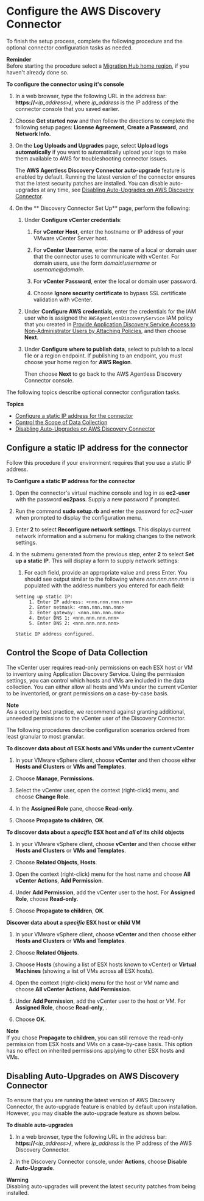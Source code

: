 # Configure the AWS Discovery Connector<a name="configure-connector"></a>

To finish the setup process,  complete the following procedure and the optional connector configuration tasks as needed\. 

**Reminder**  
Before starting the procedure select a [Migration Hub home region](https://docs.aws.amazon.com/migrationhub/latest/ug/home-region.html), if you haven't already done so\. 

**To configure the connector using it's console**

1. In a web browser, type the following URL in the address bar:  **https://***<ip\_address>***/**, where *ip\_address* is the IP address of the connector console that you saved earlier\. 

1. Choose **Get started now** and then follow the directions to complete the following setup pages: **License Agreement**, **Create a Password**, and **Network Info\.** 

1. On the **Log Uploads and Upgrades** page, select **Upload logs automatically** if you want to automatically upload your logs to make them available to AWS for troubleshooting connector issues\. 

   The **AWS Agentless Discovery Connector auto\-upgrade** feature is enabled by default\. Running the latest version of the connector ensures that the latest security patches are installed\. You can disable auto\-upgrades at any time, see [Disabling Auto\-Upgrades on AWS Discovery Connector](#connector_auto_upgrade)\.

1. On the ** Discovery Connector Set Up** page, perform the following:

   1. Under **Configure vCenter credentials**:

      1. For **vCenter Host**, enter the hostname or IP address of your VMware vCenter Server host\.

      1. For **vCenter Username**, enter the name of a local or domain user that the connector uses to communicate with vCenter\. For domain users, use the form *domain*\\*username* or *username*@*domain*\.

      1. For **vCenter Password**, enter the local or domain user password\.

      1. Choose **Ignore security certificate** to bypass SSL certificate validation with vCenter\.

   1. Under **Configure AWS credentials**, enter the credentials for the IAM user who is assigned the `AWSAgentlessDiscoveryService` IAM policy that you created in [ Provide Application Discovery Service Access to Non\-Administrator Users by Attaching Policies](setting-up.md#setting-up-user-policy), and then choose **Next**\.

   1. Under **Configure where to publish data**, select to publish to a local file or a region endpoint\. If publishing to an endpoint, you must choose your home region for **AWS Region**\. 

      Then choose **Next** to go back to the AWS Agentless Discovery Connector console\.

The following topics describe optional connector configuration tasks\.

**Topics**
+ [Configure a static IP address for the connector](#connector_static_ip)
+ [Control the Scope of Data Collection](#data-collection-scope)
+ [Disabling Auto\-Upgrades on AWS Discovery Connector](#connector_auto_upgrade)

## Configure a static IP address for the connector<a name="connector_static_ip"></a>

Follow this procedure if your environment requires that you use a static IP address\.

**To Configure a static IP address for the connector**

1. Open the connector's virtual machine console and log in as **ec2\-user** with the password **ec2pass**\. Supply a new password if prompted\.

1. Run the command **sudo setup\.rb** and enter the password for *ec2\-user* when prompted to display the configuration menu\.

1. Enter **2** to select **Reconfigure network settings**\. This displays current network information and a submenu for making changes to the network settings\.

1. In the submenu generated from the previous step, enter **2** to select **Set up a static IP**\. This will display a form to supply network settings:

   1. For each field, provide an appropriate value and press Enter\. You should see output similar to the following where *nnn\.nnn\.nnn\.nnn* is populated with the address numbers you entered for each field:

     ```
     Setting up static IP:
          1. Enter IP address: <nnn.nnn.nnn.nnn>
          2. Enter netmask: <nnn.nnn.nnn.nnn>
          3. Enter gateway: <nnn.nnn.nnn.nnn>
          4. Enter DNS 1: <nnn.nnn.nnn.nnn>
          5. Enter DNS 2: <nnn.nnn.nnn.nnn>
      
     Static IP address configured.
     ```

## Control the Scope of Data Collection<a name="data-collection-scope"></a>

The vCenter user requires read\-only permissions on each ESX host or VM to inventory using Application Discovery Service\. Using the permission settings, you can control which hosts and VMs are included in the data collection\. You can either allow all hosts and VMs under the current vCenter to be inventoried, or grant permissions on a case\-by\-case basis\.

**Note**  
As a security best practice, we recommend against granting additional, unneeded permissions to the vCenter user of the Discovery Connector\.

The following procedures describe configuration scenarios ordered from least granular to most granular\.

**To discover data about *all* ESX hosts and VMs under the current vCenter**

1. In your VMware vSphere client, choose **vCenter** and then choose either **Hosts and Clusters** or **VMs and Templates**\. 

1. Choose **Manage**, **Permissions**\.

1. Select the vCenter user, open the context \(right\-click\) menu, and choose **Change Role**\.

1. In the **Assigned Role** pane, choose **Read\-only**\.

1.  Choose **Propagate to children**, **OK**\.

**To discover data about a *specific* ESX host and *all* of its child objects**

1. In your VMware vSphere client, choose **vCenter** and then choose either **Hosts and Clusters** or **VMs and Templates**\. 

1. Choose **Related Objects**, **Hosts**\. 

1. Open the context \(right\-click\) menu for the host name and choose **All vCenter Actions**, **Add Permission**\.

1. Under **Add Permission**, add the vCenter user to the host\. For **Assigned Role**, choose **Read\-only**\. 

1. Choose **Propagate to children**, **OK**\.

**Discover data about a *specific* ESX host or child VM**

1. In your VMware vSphere client, choose **vCenter** and then choose either **Hosts and Clusters** or **VMs and Templates**\. 

1. Choose **Related Objects**\.

1. Choose **Hosts** \(showing a list of ESX hosts known to vCenter\) or **Virtual Machines** \(showing a list of VMs across all ESX hosts\)\. 

1. Open the context \(right\-click\) menu for the host or VM name and choose **All vCenter Actions**, **Add Permission**\.

1.  Under **Add Permission**, add the vCenter user to the host or VM\. For **Assigned Role**, choose **Read\-only**, \. 

1. Choose **OK**\. 

**Note**  
If you chose **Propagate to children**, you can still remove the read\-only permission from ESX hosts and VMs on a case\-by\-case basis\. This option has no effect on inherited permissions applying to other ESX hosts and VMs\. 

## Disabling Auto\-Upgrades on AWS Discovery Connector<a name="connector_auto_upgrade"></a>

To ensure that you are running the latest version of AWS Discovery Connector, the auto\-upgrade feature is enabled by default upon installation\. However, you may disable the auto\-upgrade feature as shown below\.

**To disable auto\-upgrades**

1. In a web browser, type the following URL in the address bar:  **https://***<ip\_address>***/**, where *ip\_address* is the IP address of the AWS Discovery Connector\.

1. In the Discovery Connector console, under **Actions**, choose **Disable Auto\-Upgrade**\.

**Warning**  
Disabling auto\-upgrades will prevent the latest security patches from being installed\.